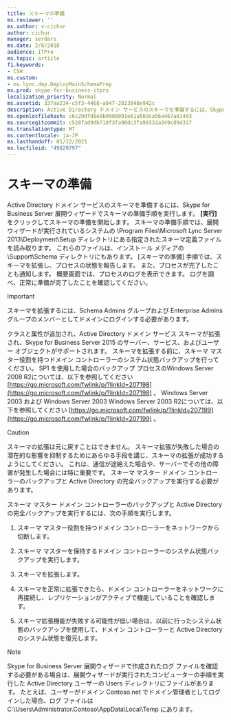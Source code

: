 ```yaml
---
title: スキーマの準備
ms.reviewer: ''
ms.author: v-cichur
author: cichur
manager: serdars
ms.date: 2/8/2018
audience: ITPro
ms.topic: article
f1.keywords:
- CSH
ms.custom:
- ms.lync.dep.DeployMainSchemaPrep
ms.prod: skype-for-business-itpro
localization_priority: Normal
ms.assetid: 337aa234-c5f3-4468-a047-2023848e942c
description: Active Directory ドメイン サービスのスキーマを準備するには、Skype for Business Server 展開ウィザードでスキーマの準備手順を実行します。 [実行] をクリックしてスキーマの準備を開始します。 スキーマの準備手順では、展開ウィザードが実行されているシステムの /Program Files/Microsoft Lync Server 2013/Deployment/Setup ディレクトリにある指定されたスキーマ定義ファイルを読み取ります。 これらのファイルは、Support/Schema ディレクトリのインストール メディアでも使用できます。 [スキーマの準備] 手順では、スキーマを拡張し、プロセスの状態を報告します。 また、プロセスが完了したことも通知します。 概要画面では、プロセスのログを表示できます。 ログを調べ、正常に準備が完了したことを確認してください。
ms.openlocfilehash: c6c29dfd8e9b0908091e61a569ca56a467a014d3
ms.sourcegitcommit: c528fad9db719f3fa96dc3fa99332a349cd9d317
ms.translationtype: MT
ms.contentlocale: ja-JP
ms.lasthandoff: 01/12/2021
ms.locfileid: "49829797"
---
```

# <a name="prepare-schema"></a>スキーマの準備
 
Active Directory ドメイン サービスのスキーマを準備するには、Skype for Business Server 展開ウィザードでスキーマの準備手順を実行します。 **[実行]** をクリックしてスキーマの準備を開始します。 スキーマの準備手順では、展開ウィザードが実行されているシステムの \Program Files\Microsoft Lync Server 2013\Deployment\Setup ディレクトリにある指定されたスキーマ定義ファイルを読み取ります。 これらのファイルは、インストール メディアの \Support\Schema ディレクトリにもあります。 [スキーマの準備] 手順では、スキーマを拡張し、プロセスの状態を報告します。 また、プロセスが完了したことも通知します。 概要画面では、プロセスのログを表示できます。 ログを調べ、正常に準備が完了したことを確認してください。
  
> [!IMPORTANT]
> スキーマを拡張するには、Schema Admins グループおよび Enterprise Admins グループのメンバーとしてドメインにログインする必要があります。 
  
クラスと属性が追加され、Active Directory ドメイン サービス スキーマが拡張され、Skype for Business Server 2015 のサーバー、サービス、およびユーザー オブジェクトがサポートされます。 スキーマを拡張する前に、スキーマ マスター役割を持つドメイン コントローラーのシステム状態バックアップを行ってください。 SP1 を使用した場合のバックアップ プロセスのWindows Server 2008 R2については、以下を参照してください [https://go.microsoft.com/fwlink/p/?linkId=207198](https://go.microsoft.com/fwlink/p/?linkId=207198) 。 Windows Server 2003 および Windows Server 2003 Windows Server 2003 R2については、以下を参照してください [https://go.microsoft.com/fwlink/p/?linkId=207199](https://go.microsoft.com/fwlink/p/?linkId=207199) 。
  
> [!CAUTION]
> スキーマの拡張は元に戻すことはできません。 スキーマ拡張が失敗した場合の潜在的な影響を抑制するためにあらゆる手段を講じ、スキーマの拡張が成功するようにしてください。 これは、通信が途絶えた場合や、サーバーでその他の障害が発生した場合には特に重要です。 スキーマ マスター ドメイン コントローラーのバックアップと Active Directory の完全バックアップを実行する必要があります。 
  
スキーマ マスター ドメイン コントローラーのバックアップと Active Directory の完全バックアップを実行するには、次の手順を実行します。
  
1. スキーマ マスター役割を持つドメイン コントローラーをネットワークから切断します。
    
2. スキーマ マスターを保持するドメイン コントローラーのシステム状態バックアップを実行します。
    
3. スキーマを拡張します。
    
4. スキーマを正常に拡張できたら、ドメイン コントローラーをネットワークに再接続し、レプリケーションがアクティブで機能していることを確認します。
    
5. スキーマ拡張機能が失敗する可能性が低い場合は、以前に行ったシステム状態のバックアップを使用して、ドメイン コントローラーと Active Directory のシステム状態を復元します。
    
> [!NOTE]
> Skype for Business Server 展開ウィザードで作成されたログ ファイルを確認する必要がある場合は、展開ウィザードが実行されたコンピューターの手順を実行した Active Directory ユーザーの Users ディレクトリにファイルがあります。 たとえば、ユーザーがドメイン Contoso.net でドメイン管理者としてログインした場合、ログ ファイルは C:\Users\Administrator.Contoso\AppData\Local\Temp にあります。 
  


